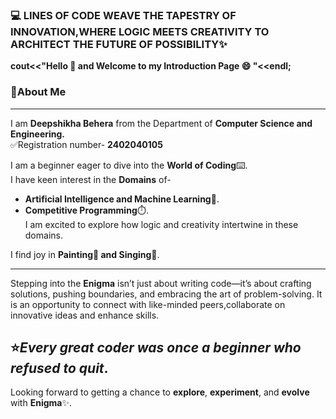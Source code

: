 ### **💻 LINES OF CODE WEAVE THE TAPESTRY OF INNOVATION,WHERE LOGIC MEETS CREATIVITY TO ARCHITECT THE FUTURE OF POSSIBILITY✨**

**cout<<"Hello 👋 and Welcome to my Introduction Page 😄 "<<endl;**
### **📌About Me**
---

I am **Deepshikha Behera** from the Department of **Computer Science and Engineering.**  
✅Registration number- **2402040105** 

I am a beginner eager to dive into the **World of Coding**⌨️.  
I have keen interest in the **Domains** of-
* **Artificial Intelligence and Machine Learning**🤖.  
* **Competitive Programming**⏱️.  
I am excited to explore how logic and creativity intertwine in these domains.
  
I find joy in **Painting🎨 and Singing🎤**.
***
  
Stepping into the **Enigma** isn’t just about writing code—it’s about crafting solutions, pushing boundaries, and embracing the art of problem-solving. It is an opportunity to connect with like-minded peers,collaborate on innovative ideas and enhance skills.  

## ⭐*Every great coder was once a beginner who refused to quit*.  
Looking forward to getting a chance to **explore**, **experiment**, and **evolve** with **Enigma**✨. 
